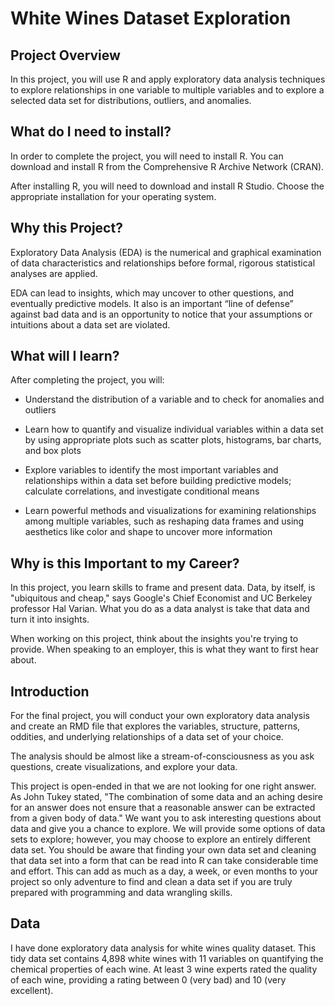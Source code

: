 # White Wines Dataset Exploration

## Project Overview

In this project, you will use R and apply exploratory data analysis techniques to explore relationships in one variable to multiple variables and to explore a selected data set for distributions, outliers, and anomalies.

## What do I need to install?

In order to complete the project, you will need to install R. You can download and install R from the Comprehensive R Archive Network (CRAN).

After installing R, you will need to download and install R Studio. Choose the appropriate installation for your operating system.

## Why this Project?

Exploratory Data Analysis (EDA) is the numerical and graphical examination of data characteristics and relationships before formal, rigorous statistical analyses are applied.

EDA can lead to insights, which may uncover to other questions, and eventually predictive models. It also is an important “line of defense” against bad data and is an opportunity to notice that your assumptions or intuitions about a data set are violated.

## What will I learn?

After completing the project, you will:

- Understand the distribution of a variable and to check for anomalies and outliers

- Learn how to quantify and visualize individual variables within a data set by using appropriate plots such as scatter plots, histograms, bar charts, and box plots

- Explore variables to identify the most important variables and relationships within a data set before building predictive models; calculate correlations, and investigate conditional means

- Learn powerful methods and visualizations for examining relationships among multiple variables, such as reshaping data frames and using aesthetics like color and shape to uncover more information

## Why is this Important to my Career?

In this project, you learn skills to frame and present data. Data, by itself, is "ubiquitous and cheap," says Google's Chief Economist and UC Berkeley professor Hal Varian. What you do as a data analyst is take that data and turn it into insights.

When working on this project, think about the insights you're trying to provide. When speaking to an employer, this is what they want to first hear about.

## Introduction
For the final project, you will conduct your own exploratory data analysis and create an RMD file that explores the variables, structure, patterns, oddities, and underlying relationships of a data set of your choice.

The analysis should be almost like a stream-of-consciousness as you ask questions, create visualizations, and explore your data.

This project is open-ended in that we are not looking for one right answer. As John Tukey stated, "The combination of some data and an aching desire for an answer does not ensure that a reasonable answer can be extracted from a given body of data." We want you to ask interesting questions about data and give you a chance to explore. We will provide some options of data sets to explore; however, you may choose to explore an entirely different data set. You should be aware that finding your own data set and cleaning that data set into a form that can be read into R can take considerable time and effort. This can add as much as a day, a week, or even months to your project so only adventure to find and clean a data set if you are truly prepared with programming and data wrangling skills.

## Data

I have done exploratory data analysis for white wines quality dataset. This tidy data set contains 4,898 white wines with 11 variables on quantifying the chemical properties of each wine. At least 3 wine experts rated the quality of each wine, providing a rating between 0 (very bad) and 10 (very excellent).
